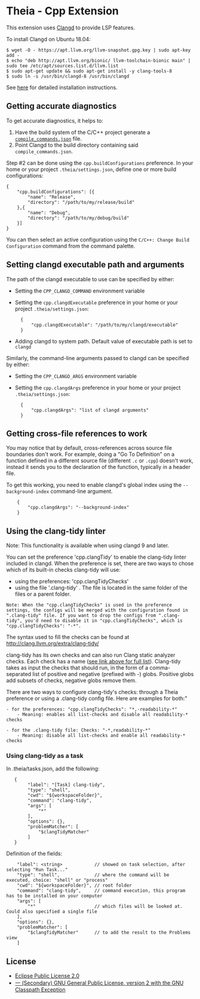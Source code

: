 # Theia - Cpp Extension

This extension uses [Clangd](https://clang.llvm.org/extra/clangd.html) to
provide LSP features.

To install Clangd on Ubuntu 18.04:

    $ wget -O - https://apt.llvm.org/llvm-snapshot.gpg.key | sudo apt-key add -
    $ echo "deb http://apt.llvm.org/bionic/ llvm-toolchain-bionic main" | sudo tee /etc/apt/sources.list.d/llvm.list
    $ sudo apt-get update && sudo apt-get install -y clang-tools-8
    $ sudo ln -s /usr/bin/clangd-8 /usr/bin/clangd

See [here](https://clang.llvm.org/extra/clangd.html#id4) for detailed
installation instructions.

## Getting accurate diagnostics

To get accurate diagnostics, it helps to:

1. Have the build system of the C/C++ project generate a
   [`compile_commands.json`](https://clang.llvm.org/docs/JSONCompilationDatabase.html)
   file.
2. Point Clangd to the build directory containing said `compile_commands.json`.

Step \#2 can be done using the `cpp.buildConfigurations` preference. In your
home or your project `.theia/settings.json`, define one or more build
configurations:

    {
        "cpp.buildConfigurations": [{
            "name": "Release",
            "directory": "/path/to/my/release/build"
        },{
            "name": "Debug",
            "directory": "/path/to/my/debug/build"
        }]
    }

You can then select an active configuration using the `C/C++: Change Build
Configuration` command from the command palette.

## Setting clangd executable path and arguments

The path of the clangd executable to use can be specified by either:

- Setting the `CPP_CLANGD_COMMAND` environment variable
- Setting the `cpp.clangdExecutable` preference in your home or your project
  `.theia/settings.json`:

        {
            "cpp.clangdExecutable": "/path/to/my/clangd/executable"
        }

- Adding clangd to system path. Default value of executable path is set to
  `clangd`

Similarly, the command-line arguments passed to clangd can be specified by
either:

- Setting the `CPP_CLANGD_ARGS` environment variable
- Setting the `cpp.clangdArgs` preference in your home or your project
  `.theia/settings.json`:

        {
            "cpp.clangdArgs": "list of clangd arguments"
        }

## Getting cross-file references to work

You may notice that by default, cross-references across source file boundaries
don't work.  For example, doing a "Go To Definition" on a function defined in a
different source file (different `.c` or `.cpp`) doesn't work, instead it sends
you to the declaration of the function, typically in a header file.

To get this working, you need to enable clangd's global index using the
`--background-index` command-line argument.

        {
            "cpp.clangdArgs": "--background-index"
        }

## Using the clang-tidy linter

Note: This functionality is available when using clangd 9 and later.

You can set the preference 'cpp.clangTidy' to enable the clang-tidy linter included in clangd. When the preference is set, there are two ways to chose which of its built-in checks clang-tidy will use:

- using the preferences:  'cpp.clangTidyChecks'
- using the file '.clang-tidy' . The file is located in the same folder of the files or a parent folder.

```
Note: When the "cpp.clangTidyChecks" is used in the preference settings, the configs will be merged with the configuration found in ".clang-tidy" file. If you want to drop the configs from ".clang-tidy", you'd need to disable it in "cpp.clangTidyChecks", which is "cpp.clangTidyChecks": "-*".
```
The syntax used to fill the checks can be found at http://clang.llvm.org/extra/clang-tidy/

clang-tidy has its own checks and can also run Clang static analyzer checks. Each check has a name ([see link above for full list](http://clang.llvm.org/extra/clang-tidy/)). Clang-tidy takes as input the checks that should run, in the form of a comma-separated list of positive and negative (prefixed with -) globs. Positive globs add subsets of checks, negative globs remove them.

There are two ways to configure clang-tidy's checks: through a Theia preference or using a .clang-tidy config file. Here are examples for both:"

    - for the preferences: "cpp.clangTidyChecks": "*,-readability-*"
        - Meaning: enables all list-checks and disable all readability-* checks

    - for the .clang-tidy file: Checks: "-*,readability-*"
        - Meaning: disable all list-checks and enable all readability-* checks

### Using clang-tidy as a task
In .theia/tasks.json, add the following:
```
   {
        "label": "[Task] clang-tidy",
        "type": "shell",
        "cwd": "${workspaceFolder}",
        "command": "clang-tidy",
        "args": [
            "*"
        ],
        "options": {},
        "problemMatcher": [
            "$clangTidyMatcher"
        ]
   }
```
Definition of the fields:
```
    "label": <string>            // showed on task selection, after selecting "Run Task..."
    "type": "shell",             // where the command will be executed, choice: "shell" or "process"
    "cwd": "${workspaceFolder}", // root folder
    "command": "clang-tidy",     // command execution, this program has to be installed on your computer
    "args": [
        "*"                      // which files will be looked at. Could also specified a single file
    ],
    "options": {},
    "problemMatcher": [
        "$clangTidyMatcher"      // to add the result to the Problems view
    ]
```

## License

- [Eclipse Public License 2.0](http://www.eclipse.org/legal/epl-2.0/)
- [一 (Secondary) GNU General Public License, version 2 with the GNU Classpath Exception](https://projects.eclipse.org/license/secondary-gpl-2.0-cp)
